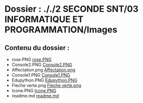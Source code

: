 # Dossier : ././2 SECONDE SNT/03 INFORMATIQUE ET PROGRAMMATION/Images
 
 ## Contenu du dossier : 
- rose.PNG [rose.PNG](./rose.PNG)
- Console2.PNG [Console2.PNG](./Console2.PNG)
- Affectation.png [Affectation.png](./Affectation.png)
- Console1.PNG [Console1.PNG](./Console1.PNG)
- Edupython.PNG [Edupython.PNG](./Edupython.PNG)
- Fleche verte.png [Fleche verte.png](./Fleche_verte.png)
- Icone.PNG [Icone.PNG](./Icone.PNG)
- readme.md [readme.md](./readme.md)

